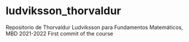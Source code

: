 # ludviksson_thorvaldur
 Repositorio de Thorvaldur Ludviksson para Fundamentos Matemáticos, MBD 2021-2022
First commit of the course
